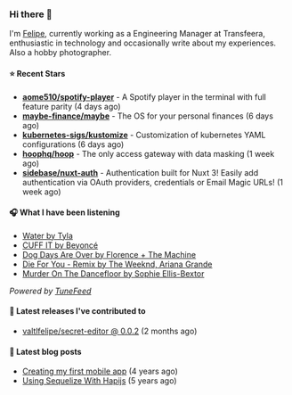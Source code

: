### Hi there 👋

I'm [Felipe](https://felipevm.com), currently working as a Engineering Manager at Transfeera, enthusiastic in technology and occasionally write about my experiences. Also a hobby photographer.

#### ⭐ Recent Stars
- **[aome510/spotify-player](https://github.com/aome510/spotify-player)** - A Spotify player in the terminal with full feature parity (4 days ago)
- **[maybe-finance/maybe](https://github.com/maybe-finance/maybe)** - The OS for your personal finances (6 days ago)
- **[kubernetes-sigs/kustomize](https://github.com/kubernetes-sigs/kustomize)** - Customization of kubernetes YAML configurations (6 days ago)
- **[hoophq/hoop](https://github.com/hoophq/hoop)** - The only access gateway with data masking (1 week ago)
- **[sidebase/nuxt-auth](https://github.com/sidebase/nuxt-auth)** - Authentication built for Nuxt 3! Easily add authentication via OAuth providers, credentials or Email Magic URLs! (1 week ago)

#### 🎧 What I have been listening
- [Water by Tyla](https://open.spotify.com/track/5aIVCx5tnk0ntmdiinnYvw)
- [CUFF IT by Beyoncé](https://open.spotify.com/track/1xzi1Jcr7mEi9K2RfzLOqS)
- [Dog Days Are Over by Florence &#43; The Machine](https://open.spotify.com/track/456WNXWhDwYOSf5SpTuqxd)
- [Die For You - Remix by The Weeknd, Ariana Grande](https://open.spotify.com/track/7oDd86yk8itslrA9HRP2ki)
- [Murder On The Dancefloor by Sophie Ellis-Bextor](https://open.spotify.com/track/4tKGFmENO69tZR9ahgZu48)

_Powered by [TuneFeed](https://tunefeed.app?ref=valtlfelipe-gh-profile)_ 

#### 🚀 Latest releases I've contributed to


- [valtlfelipe/secret-editor @ 0.0.2](https://github.com/valtlfelipe/secret-editor/releases/tag/0.0.2) (2 months ago)

#### 📄 Latest blog posts
- [Creating my first mobile app](https://felipevm.com/posts/creating-my-first-mobile-app/) (4 years ago)
- [Using Sequelize With Hapijs](https://felipevm.com/posts/using-sequelize-with-hapijs/) (5 years ago)
